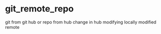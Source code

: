 # git_remote_repo
git from git hub or repo from hub
change in hub
modifying locally
modified remote
